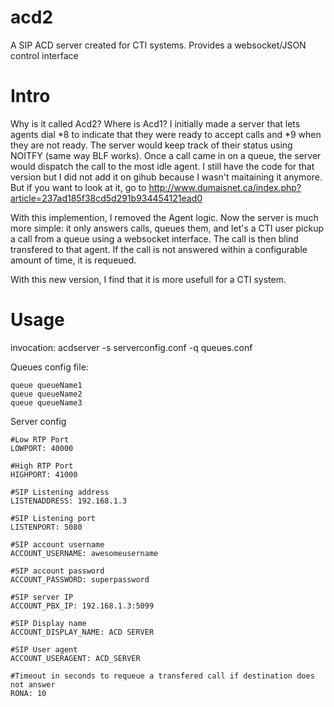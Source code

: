 # acd2
A SIP ACD server created for CTI systems. Provides a websocket/JSON control interface

Intro
==============
Why is it called Acd2? Where is Acd1?
I initially made a server that lets agents dial *8 to indicate that they were ready to accept calls
and *9 when they are not ready. The server would keep track of their status using NOITFY (same way BLF works).
Once a call came in on a queue, the server would dispatch the call to the most idle agent. I still have the code
for that version but I did not add it on gihub because I wasn't maitaining it anymore. But if you
want to look at it, go to http://www.dumaisnet.ca/index.php?article=237ad185f38cd5d291b934454121ead0


With this implemention, I removed the Agent logic. Now the server is much more simple: it only answers calls, queues them, and
let's a CTI user pickup a call from a queue using a websocket interface. The call is then blind transfered to that agent.
If the call is not answered within a configurable amount of time, it is requeued.

With this new version, I find that it is more usefull for a CTI system.


Usage
==============
invocation: acdserver -s serverconfig.conf -q queues.conf

Queues config file:
```
queue queueName1
queue queueName2
queue queueName3
```

Server config
```
#Low RTP Port
LOWPORT: 40000

#High RTP Port
HIGHPORT: 41000

#SIP Listening address
LISTENADDRESS: 192.168.1.3

#SIP Listening port
LISTENPORT: 5080

#SIP account username
ACCOUNT_USERNAME: awesomeusername

#SIP account password
ACCOUNT_PASSWORD: superpassword

#SIP server IP
ACCOUNT_PBX_IP: 192.168.1.3:5099

#SIP Display name
ACCOUNT_DISPLAY_NAME: ACD SERVER

#SIP User agent
ACCOUNT_USERAGENT: ACD_SERVER

#Timeout in seconds to requeue a transfered call if destination does not answer
RONA: 10
```
